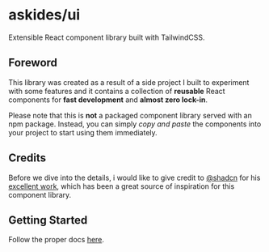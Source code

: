 # askides/ui

Extensible React component library built with TailwindCSS.

## Foreword

This library was created as a result of a side project I built to experiment
with some features and it contains a collection of **reusable** React components
for **fast development** and **almost zero lock-in**.

Please note that this is **not** a packaged component library served with an npm
package. Instead, you can simply _copy and paste_ the components into your
project to start using them immediately.

## Credits

Before we dive into the details, i would like to give credit to
[@shadcn](https://twitter.com/shadcn) for his
[excellent work](https://ui.shadcn.com), which has been a great source of
inspiration for this component library.

## Getting Started

Follow the proper docs [here](https://askides.vercel.app).
